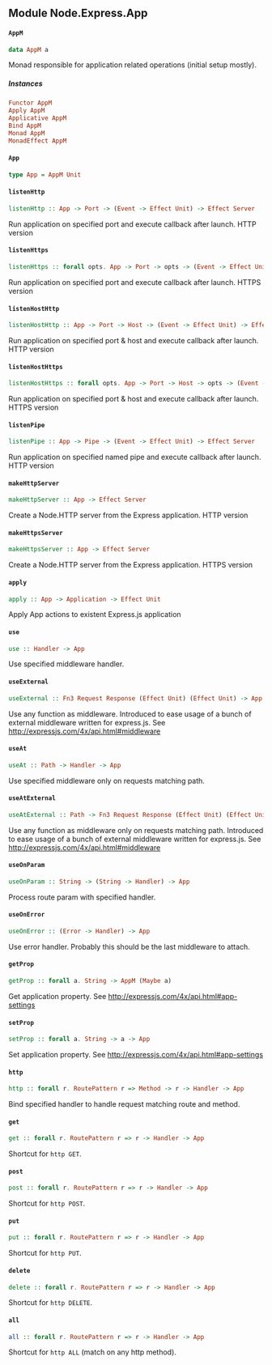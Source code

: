 ## Module Node.Express.App

#### `AppM`

``` purescript
data AppM a
```

Monad responsible for application related operations (initial setup mostly).

##### Instances
``` purescript
Functor AppM
Apply AppM
Applicative AppM
Bind AppM
Monad AppM
MonadEffect AppM
```

#### `App`

``` purescript
type App = AppM Unit
```

#### `listenHttp`

``` purescript
listenHttp :: App -> Port -> (Event -> Effect Unit) -> Effect Server
```

Run application on specified port and execute callback after launch.
HTTP version

#### `listenHttps`

``` purescript
listenHttps :: forall opts. App -> Port -> opts -> (Event -> Effect Unit) -> Effect Server
```

Run application on specified port and execute callback after launch.
HTTPS version

#### `listenHostHttp`

``` purescript
listenHostHttp :: App -> Port -> Host -> (Event -> Effect Unit) -> Effect Server
```

Run application on specified port & host and execute callback after launch.
HTTP version

#### `listenHostHttps`

``` purescript
listenHostHttps :: forall opts. App -> Port -> Host -> opts -> (Event -> Effect Unit) -> Effect Server
```

Run application on specified port & host and execute callback after launch.
HTTPS version

#### `listenPipe`

``` purescript
listenPipe :: App -> Pipe -> (Event -> Effect Unit) -> Effect Server
```

Run application on specified named pipe and execute callback after launch.
HTTP version

#### `makeHttpServer`

``` purescript
makeHttpServer :: App -> Effect Server
```

Create a Node.HTTP server from the Express application.
HTTP version

#### `makeHttpsServer`

``` purescript
makeHttpsServer :: App -> Effect Server
```

Create a Node.HTTP server from the Express application.
HTTPS version

#### `apply`

``` purescript
apply :: App -> Application -> Effect Unit
```

Apply App actions to existent Express.js application

#### `use`

``` purescript
use :: Handler -> App
```

Use specified middleware handler.

#### `useExternal`

``` purescript
useExternal :: Fn3 Request Response (Effect Unit) (Effect Unit) -> App
```

Use any function as middleware.
Introduced to ease usage of a bunch of external
middleware written for express.js.
See http://expressjs.com/4x/api.html#middleware

#### `useAt`

``` purescript
useAt :: Path -> Handler -> App
```

Use specified middleware only on requests matching path.

#### `useAtExternal`

``` purescript
useAtExternal :: Path -> Fn3 Request Response (Effect Unit) (Effect Unit) -> App
```

Use any function as middleware only on requests matching path.
Introduced to ease usage of a bunch of external
middleware written for express.js.
See http://expressjs.com/4x/api.html#middleware

#### `useOnParam`

``` purescript
useOnParam :: String -> (String -> Handler) -> App
```

Process route param with specified handler.

#### `useOnError`

``` purescript
useOnError :: (Error -> Handler) -> App
```

Use error handler. Probably this should be the last middleware to attach.

#### `getProp`

``` purescript
getProp :: forall a. String -> AppM (Maybe a)
```

Get application property.
See http://expressjs.com/4x/api.html#app-settings

#### `setProp`

``` purescript
setProp :: forall a. String -> a -> App
```

Set application property.
See http://expressjs.com/4x/api.html#app-settings

#### `http`

``` purescript
http :: forall r. RoutePattern r => Method -> r -> Handler -> App
```

Bind specified handler to handle request matching route and method.

#### `get`

``` purescript
get :: forall r. RoutePattern r => r -> Handler -> App
```

Shortcut for `http GET`.

#### `post`

``` purescript
post :: forall r. RoutePattern r => r -> Handler -> App
```

Shortcut for `http POST`.

#### `put`

``` purescript
put :: forall r. RoutePattern r => r -> Handler -> App
```

Shortcut for `http PUT`.

#### `delete`

``` purescript
delete :: forall r. RoutePattern r => r -> Handler -> App
```

Shortcut for `http DELETE`.

#### `all`

``` purescript
all :: forall r. RoutePattern r => r -> Handler -> App
```

Shortcut for `http ALL` (match on any http method).


